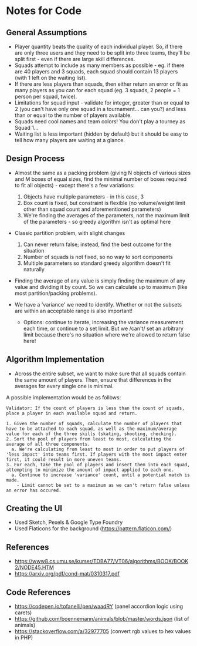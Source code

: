 # Notes for Code

## General Assumptions

* Player quantity beats the quality of each individual player. So, if there are only three users and they need to be split into three teams, they'll be split first - even if there are large skill differences.
* Squads attempt to include as many members as possible - eg. if there are 40 players and 3 squads, each squad should contain 13 players (with 1 left on the waiting list).
* If there are less players than squads, then either return an error or fit as many players as you can for each squad (eg. 3 squads, 2 people = 1 person per squad, twice).
* Limitations for squad input - validate for integer, greater than or equal to 2 (you can't have only one squad in a tournament... can you?) and less than or equal to the number of players available.
* Squads need cool names and team colors! You don't play a tourney as Squad 1... 
* Waiting list is less important (hidden by default) but it should be easy to tell how many players are waiting at a glance.

## Design Process

* Almost the same as a packing problem (giving N objects of various sizes and M boxes of equal sizes, find the minimal number of boxes required to fit all objects) - except there's a few variations:

  1. Objects have multiple parameters - in this case, 3
  2. Box count is fixed, but constraint is flexible (no volume/weight limit other than squad count and aforementioned parameters)
  3. We're finding the averages of the parameters, not the maximum limit of the parameters - so greedy algorithm isn't as optimal here

* Classic partition problem, with slight changes

  1. Can never return false; instead, find the best outcome for the situation
  2. Number of squads is not fixed, so no way to sort components
  3. Multiple parameters so standard greedy algorithm doesn't fit naturally

* Finding the average of any value is simply finding the maximum of any value and dividing it by count. So we can calculate up to maximum (like most partition/packing problems).
* We have a 'variance' we need to identify. Whether or not the subsets are within an acceptable range is also important! 
  * Options: continue to iterate, increasing the variance measurement each time, or continue to a set limit. But we /can't/ set an arbitrary limit because there's no situation where we're allowed to return false here! 

## Algorithm Implementation

* Across the entire subset, we want to make sure that all squads contain the same amount of players. Then, ensure that differences in the averages for every single one is minimal. 

A possible implementation would be as follows:

    Validator: If the count of players is less than the count of squads, place a player in each available squad and return.

    1. Given the number of squads, calculate the number of players that have to be attached to each squad, as well as the maximum/average value for each of the three skills (skating, shooting, checking).
    2. Sort the pool of players from least to most, calculating the average of all three components.
      a. We're calculating from least to most in order to put players of 'less impact' into teams first. If players with the most impact enter first, it could result in more uneven teams.
    3. For each, take the pool of players and insert them into each squad, attempting to minimize the amount of impact applied to each one. 
      a. Continue to increase 'variance' count, until a potential match is made.  
        - Limit cannot be set to a maximum as we can't return false unless an error has occured.

## Creating the UI

- Used Sketch, Pexels & Google Type Foundry
- Used Flaticons for the background (https://pattern.flaticon.com/)

## References

* https://www8.cs.umu.se/kurser/TDBA77/VT06/algorithms/BOOK/BOOK2/NODE45.HTM
* https://arxiv.org/pdf/cond-mat/0310317.pdf

## Code References

* https://codepen.io/tofanelli/pen/waadRY (panel accordion logic using carets)
* https://github.com/boennemann/animals/blob/master/words.json (list of animals)
* https://stackoverflow.com/a/32977705 (convert rgb values to hex values in PHP)